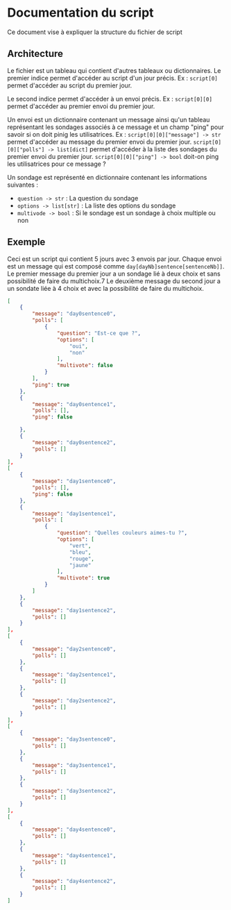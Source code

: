 # Documentation du script

Ce document vise à expliquer la structure du fichier de script

## Architecture

Le fichier est un tableau qui contient d'autres tableaux ou dictionnaires.
Le premier indice permet d'accéder au script d'un jour précis.
Ex : `script[0]` permet d'accéder au script du premier jour.

Le second indice permet d'accéder à un envoi précis.
Ex : `script[0][0]` permet d'accéder au premier envoi du premier jour.

Un envoi est un dictionnaire contenant un message ainsi qu'un tableau représentant les sondages associés à ce message et un champ "ping" pour savoir si on doit pinig les utilisatrices.
Ex :
`script[0][0]["message"] -> str` permet d'accéder au message du premier envoi du premier jour.
`script[0][0]["polls"] -> list[dict]` permet d'accéder à la liste des sondages du premier envoi du premier jour.
`script[0][0]["ping"] -> bool` doit-on ping les utilisatrices pour ce message ?

Un sondage est représenté en dictionnaire contenant les informations suivantes :
- `question -> str` : La question du sondage
- `options -> list[str]` : La liste des options du sondage
- `multivode -> bool` : Si le sondage est un sondage à choix multiple ou non


## Exemple

Ceci est un script qui contient 5 jours avec 3 envois par jour.
Chaque envoi est un message qui est composé comme `day[dayNb]sentence[sentenceNb]]`.
Le premier message du premier jour a un sondage lié à deux choix et sans possibilité de faire du multichoix.7
Le deuxième message du second jour a un sondate liée à 4 choix et avec la possibilité de faire du multichoix.


```json
[
    {
        "message": "day0sentence0",
        "polls": [
            {
                "question": "Est-ce que ?",
                "options": [
                    "oui",
                    "non"
                ],
                "multivote": false
            }
        ],
        "ping": true
    },
    {
        "message": "day0sentence1",
        "polls": [],
        "ping": false

    },
    {
        "message": "day0sentence2",
        "polls": []
    }
],
[
    {
        "message": "day1sentence0",
        "polls": [],
        "ping": false
    },
    {
        "message": "day1sentence1",
        "polls": [
            {
                "question": "Quelles couleurs aimes-tu ?",
                "options": [
                    "vert",
                    "bleu",
                    "rouge",
                    "jaune"
                ],
                "multivote": true
            }
        ]
    },
    {
        "message": "day1sentence2",
        "polls": []
    }
],
[
    {
        "message": "day2sentence0",
        "polls": []
    },
    {
        "message": "day2sentence1",
        "polls": []
    },
    {
        "message": "day2sentence2",
        "polls": []
    }
],
[
    {
        "message": "day3sentence0",
        "polls": []
    },
    {
        "message": "day3sentence1",
        "polls": []
    },
    {
        "message": "day3sentence2",
        "polls": []
    }
],
[
    {
        "message": "day4sentence0",
        "polls": []
    },
    {
        "message": "day4sentence1",
        "polls": []
    },
    {
        "message": "day4sentence2",
        "polls": []
    }
]
```
